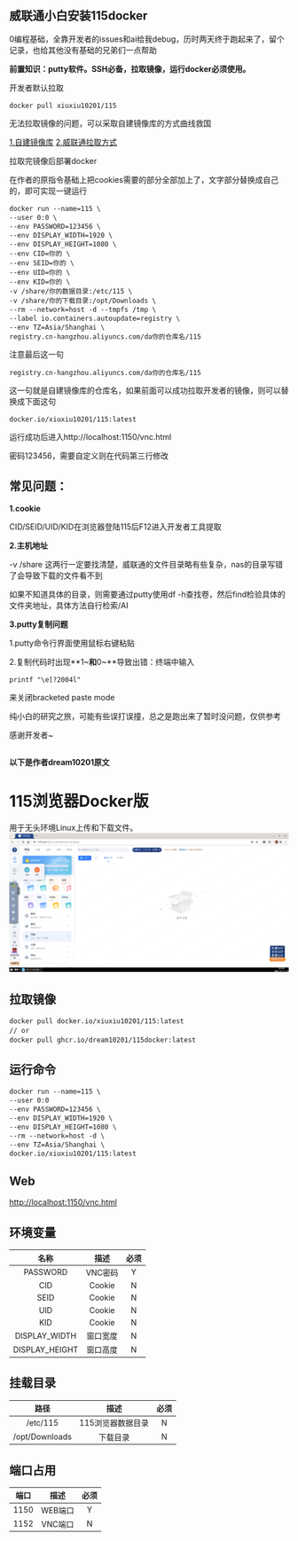 ## 威联通小白安装115docker
0编程基础，全靠开发者的issues和ai给我debug，历时两天终于跑起来了，留个记录，也给其他没有基础的兄弟们一点帮助

**前置知识：putty软件。SSH必备，拉取镜像，运行docker必须使用。**

开发者默认拉取
```shell
docker pull xiuxiu10201/115
```

无法拉取镜像的问题，可以采取自建镜像库的方式曲线救国

[1.自建镜像库](https://github.com/tech-shrimp/docker_image_pusher)
[2.威联通拉取方式](https://blog.csdn.net/weixin_42763614/article/details/135949990)


拉取完镜像后部署docker

在作者的原指令基础上把cookies需要的部分全部加上了，文字部分替换成自己的，即可实现一键运行

```shell
docker run --name=115 \
--user 0:0 \
--env PASSWORD=123456 \
--env DISPLAY_WIDTH=1920 \
--env DISPLAY_HEIGHT=1080 \
--env CID=你的 \
--env SEID=你的 \
--env UID=你的 \
--env KID=你的 \
-v /share/你的数据目录:/etc/115 \
-v /share/你的下载目录:/opt/Downloads \
--rm --network=host -d --tmpfs /tmp \
--label io.containers.autoupdate=registry \
--env TZ=Asia/Shanghai \
registry.cn-hangzhou.aliyuncs.com/da你的仓库名/115
```


注意最后这一句
```shell
registry.cn-hangzhou.aliyuncs.com/da你的仓库名/115
```
这一句就是自建镜像库的仓库名，如果前面可以成功拉取开发者的镜像，则可以替换成下面这句
```shell
docker.io/xiuxiu10201/115:latest
```


运行成功后进入http://localhost:1150/vnc.html

密码123456，需要自定义则在代码第三行修改

## 常见问题：

**1.cookie**

CID/SEID/UID/KID在浏览器登陆115后F12进入开发者工具提取

**2.主机地址**

-v /share 这两行一定要找清楚，威联通的文件目录略有些复杂，nas的目录写错了会导致下载的文件看不到

如果不知道具体的目录，则需要通过putty使用df -h查找卷，然后find检验具体的文件夹地址，具体方法自行检索/AI

**3.putty复制问题**

1.putty命令行界面使用鼠标右键粘贴

2.复制代码时出现**1~**和**0~**导致出错：终端中输入
```shell
printf "\e[?2004l"
```
来关闭bracketed paste mode



纯小白的研究之旅，可能有些误打误撞，总之是跑出来了暂时没问题，仅供参考

感谢开发者~
 
 
 
 
  
 
 
 

##  

**以下是作者dream10201原文**

# 115浏览器Docker版
用于无头环境Linux上传和下载文件。
![previews](https://github.com/dream10201/115Docker/blob/master/image.png)
## 拉取镜像
```bash
docker pull docker.io/xiuxiu10201/115:latest
// or
docker pull ghcr.io/dream10201/115docker:latest
```
## 运行命令
```shell
docker run --name=115 \
--user 0:0
--env PASSWORD=123456 \
--env DISPLAY_WIDTH=1920 \
--env DISPLAY_HEIGHT=1080 \
--rm --network=host -d \
--env TZ=Asia/Shanghai \
docker.io/xiuxiu10201/115:latest
```

## Web
[http://localhost:1150/vnc.html](http://localhost:1150/vnc.html)

## 环境变量

| 名称 | 描述 | 必须|
|:---------:|:---------:|:---------:|
|PASSWORD|VNC密码|Y|
|CID|Cookie|N|
|SEID|Cookie|N|
|UID|Cookie|N|
|KID|Cookie|N|
|DISPLAY_WIDTH|窗口宽度|N|
|DISPLAY_HEIGHT|窗口高度|N|

## 挂载目录

| 路径 | 描述 | 必须|
|:---------:|:---------:|:---------:|
|/etc/115|115浏览器数据目录|N|
|/opt/Downloads|下载目录|N|

## 端口占用
| 端口 | 描述 | 必须|
|:---------:|:---------:|:---------:|
|1150|WEB端口|Y|
|1152|VNC端口|N|

